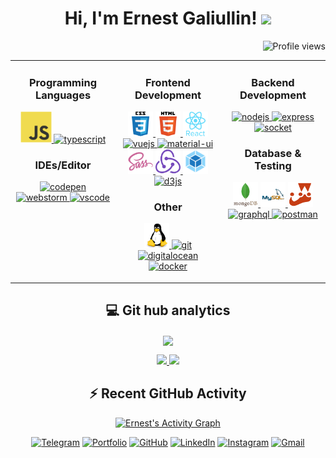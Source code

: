 <h1 align="center">
Hi, I'm Ernest Galiullin!
  <img src="https://media.giphy.com/media/hvRJCLFzcasrR4ia7z/giphy.gif" width="30"></h1>
 <img src="https://gpvc.arturio.dev/Ernest-Galiullin" alt="Profile views" align='right'/> <a href="https://github.com/Ernest-Galiullin/Ernest-Galiullin"> </a>
<br/>

<table>
<tr>
  <td valign="top" width="33%">
    <h3 align="center">Programming Languages</h3>
      <p align="center">
        <a href="https://developer.mozilla.org/en-US/docs/Web/JavaScript" > 
          <img 
            src="https://raw.githubusercontent.com/devicons/devicon/master/icons/javascript/javascript-original.svg" alt="javascript" 
            width="50" height="50"
          /> 
        </a> 
        <a href="https://www.typescriptlang.org" > 
          <img 
            src="https://upload.wikimedia.org/wikipedia/commons/4/4c/Typescript_logo_2020.svg" alt="typescript" 
            width="50" height="50"
          /> 
        </a> 
      </p>
  
  <h3 align="center">IDEs/Editor</h3>
    <p align="center"> 
      <a href="https://codepen.io/" > 
        <img 
          src="https://www.vectorlogo.zone/logos/codepen/codepen-tile.svg" 
          alt="codepen" width="40" height="40"
        /> 
      </a> 
      <a href="https://www.jetbrains.com/webstorm/" > 
        <img 
          src="https://upload.wikimedia.org/wikipedia/commons/thumb/7/71/WebStorm_Icon.png/1024px-WebStorm_Icon.png" 
          alt="webstorm" width="40" height="40"
        /> 
      <a href="https://code.visualstudio.com/" > 
        <img 
          src="https://i.ibb.co/vBw3R3Q/Visual-Studio-Code.png"
          alt="vscode" width="40" height="40"
        />
      </a>
    </p>
  </td>

<td valign="top" width="33%">
<h3 align="center">Frontend Development</h3>
<p align="center"> 
  <a href="https://www.w3schools.com/css/" > 
    <img 
      src="https://raw.githubusercontent.com/devicons/devicon/master/icons/css3/css3-original-wordmark.svg" alt="css3" 
      width="40" height="40"
    /> 
  </a> 
  <a href="https://www.w3.org/html/" > 
    <img src="https://raw.githubusercontent.com/devicons/devicon/master/icons/html5/html5-original-wordmark.svg" alt="html5" 
      width="40" height="40"
    /> 
  </a> 
  <a href="https://reactjs.org/" > 
    <img 
      src="https://raw.githubusercontent.com/devicons/devicon/master/icons/react/react-original-wordmark.svg" alt="react" 
      width="40" height="40"
    /> 
  <a href="https://vuejs.org/" > 
    <img 
      src="https://upload.wikimedia.org/wikipedia/commons/thumb/9/95/Vue.js_Logo_2.svg/1200px-Vue.js_Logo_2.svg.png" alt="vuejs" 
      width="40" height="40"
    /> 
  </a> 
  <a href="https://mui.com/" > 
    <img 
      src="https://img.icons8.com/color/40/000000/material-ui.png"
      alt="material-ui" width="40" height="40"
    />
  </a> 
  <a href="https://sass-lang.com" > 
    <img src="https://raw.githubusercontent.com/devicons/devicon/master/icons/sass/sass-original.svg" alt="sass" 
      width="40" height="40"
    /> 
  </a> 
  <a href="https://redux.js.org" > 
    <img 
      src="https://raw.githubusercontent.com/devicons/devicon/master/icons/redux/redux-original.svg" alt="redux" 
      width="40" height="40"
    /> 
  </a> 
  <a href="https://webpack.js.org/" > 
    <img 
      src="./assets/webpack.png" alt="babel" 
      width="40" height="40"
    /> 
  </a> 
  <a href="https://www.chartjs.org/" > 
    <img 
      src="https://www.chartjs.org/img/chartjs-logo.svg" alt="d3js" 
      width="40" height="40"
    /> 
  </a> 
  </p>
  
<h3 align="center">Other</h3>
  <p align="center"> 
    <a href="https://www.linux.org/" target="_blank"> 
    <img 
      src="https://raw.githubusercontent.com/devicons/devicon/master/icons/linux/linux-original.svg" alt="linux" 
      width="40" height="40"/> 
    </a> 
    <a href="https://git-scm.com/" > 
      <img 
        src="https://www.vectorlogo.zone/logos/git-scm/git-scm-icon.svg" alt="git" 
        width="40" height="40"
      /> 
    </a> 
    <a href="https://www.digitalocean.com/" > 
      <img 
        src="https://www.vectorlogo.zone/logos/digitalocean/digitalocean-official.svg" alt="digitalocean" 
        width="40" height="40"
      /> 
    </a> 
    <a href="https://www.docker.com/" > 
      <img src="https://img.icons8.com/fluency/40/000000/docker.png"
        alt="docker"
        width="40" height="40"
      />
    </a>  
    </p>
</td>
<td valign="top" width="33%">
<h3 align="center">Backend Development</h3>
<p align="center"> 
  <a href="https://nodejs.org" > 
    <img src="https://www.vectorlogo.zone/logos/nodejs/nodejs-icon.svg" alt="nodejs" width="40" height="40"/> 
  </a> 
  <a href="https://expressjs.com" > 
    <img src="https://fast-sea-96711.herokuapp.com/images/express.png" alt="express" width="40" height="40"/> 
  </a> 
  <a href="https://socket.io/" > 
    <img 
      src="https://upload.wikimedia.org/wikipedia/commons/thumb/9/96/Socket-io.svg/330px-Socket-io.svg.png" alt="socket" 
      width="40" height="40"
    /> 
  </a> 
</p>

  <h3 align="center">Database & Testing</h3>
    <p align="center"> 
      <a href="https://www.mongodb.com/" > 
      <img 
        src="https://raw.githubusercontent.com/devicons/devicon/master/icons/mongodb/mongodb-original-wordmark.svg" alt="mongodb" 
        width="40" height="40"
      /> 
      </a> 
      <a href="https://www.mysql.com/" > 
        <img src="./assets/mysql.png" alt="mysql" width="40" height="40"/> 
      </a> 
      <a href="https://jestjs.io/" > 
        <img src="./assets/jest.png" alt="mocha" width="40" height="40"/> 
      </a> 
      <a href="https://graphql.org/" > 
        <img src="https://graphql.org/img/logo.svg" alt="graphql" width="40" height="40"/> 
      </a> 
      <a href="https://postman.com" > 
        <img src="https://www.vectorlogo.zone/logos/getpostman/getpostman-icon.svg" alt="postman" width="40" height="40"/> 
      </a> 
    </p>
  </td>
</tr>
</table>

<h2 align="center">💻 Git hub analytics</h2>
<p align="center"><img align="center" height="180em" src="https://github-readme-streak-stats.herokuapp.com/?user=ernest-galiullin&theme=merko&hide_border=true"/><p>
<p align="center">
<a href="https://github.com/Ernest-Galiullin">
  <img height="180em" src="https://github-readme-stats.vercel.app/api?username=ernest-galiullin&count_private=true&show_icons=true&theme=merko&hide_border=true" />
  <img height="180em" src="https://github-readme-stats-eight-theta.vercel.app/api/top-langs/?username=ernest-galiullin&theme=merko&layout=compact&langs_count=10&exclude_repo=gamebase&hide_border=true" />
</a>
</p>
<!-- https://github.com/ashutosh00710/github-readme-activity-graph -->
<h2 align="center">⚡ Recent GitHub Activity</h2>
<p align="center"><a href="https://github.com/ashutosh00710/github-readme-activity-graph"><img alt="Ernest's Activity Graph" src="https://activity-graph.herokuapp.com/graph?username=Ernest-Galiullin&custom_title=Ernest-Galiullin's%20Contribution%20Graph&bg_color=0A0F0B&color=AAD100&line=9FC300&point=FFFFFF&hide_border=true" /></a></p>

<p align="center">
	<a href="https://t.me/ernest_galiullin"><img src="https://img.icons8.com/bubbles/50/000000/telegram-app.png" alt="Telegram"/></a>
	<a href="https://ernest-galiullin.github.io/"><img src="https://img.icons8.com/bubbles/50/000000/web.png" alt="Portfolio"/></a>
	<a href="https://github.com/Ernest-Galiullin"><img src="https://img.icons8.com/bubbles/50/000000/github.png" alt="GitHub"/></a>
	<a href="https://www.linkedin.com/ernest.galiullin"><img src="https://img.icons8.com/bubbles/50/000000/linkedin.png" alt="LinkedIn"/></a>
	<a href="https://www.instagram.com/ernest.galiullin"><img src="https://img.icons8.com/bubbles/50/000000/instagram.png" alt="Instagram"/></a>
	<a href="mailto:ernest.980907@gmail.com"><img src="https://img.icons8.com/bubbles/50/000000/gmail.png" alt="Gmail"/></a>
</p>
